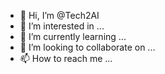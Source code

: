 - 👋 Hi, I’m @Tech2AI
- 👀 I’m interested in ...
- 🌱 I’m currently learning ...
- 💞️ I’m looking to collaborate on ...
- 📫 How to reach me ...

<!---
Tech2AI/Tech2AI is a ✨ special ✨ repository because its `README.md` (this file) appears on your GitHub profile.
You can click the Preview link to take a look at your changes.
--->
